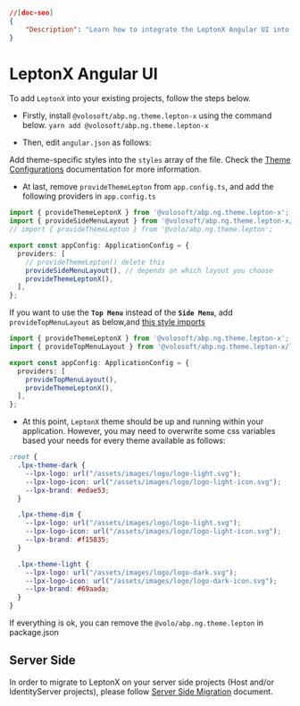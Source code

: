 ```json
//[doc-seo]
{
    "Description": "Learn how to integrate the LeptonX Angular UI into your project with step-by-step instructions and essential configuration tips."
}
```

# LeptonX Angular UI

To add `LeptonX` into your existing projects, follow the steps below.

- Firstly, install `@volosoft/abp.ng.theme.lepton-x` using the command below.
  `yarn add @volosoft/abp.ng.theme.lepton-x`

* Then, edit `angular.json` as follows:

Add theme-specific styles into the `styles` array of the file. Check the [Theme Configurations](../../framework/ui/angular/theme-configurations.md#lepton-x-commercial) documentation for more information.


- At last, remove `provideThemeLepton` from `app.config.ts`, and add the following providers in `app.config.ts`


```ts
import { provideThemeLeptonX } from '@volosoft/abp.ng.theme.lepton-x';
import { provideSideMenuLayout } from '@volosoft/abp.ng.theme.lepton-x/layouts';
// import { provideThemeLepton } from '@volo/abp.ng.theme.lepton'; 

export const appConfig: ApplicationConfig = {
  providers: [
    // provideThemeLepton() delete this
    provideSideMenuLayout(), // depends on which layout you choose
    provideThemeLeptonX(),
  ],
};
```

If you want to use the **`Top Menu`** instead of the **`Side Menu`**, add `provideTopMenuLayout` as below,and [this style imports](https://docs.abp.io/en/abp/7.4/UI/Angular/Theme-Configurations#lepton-x-commercial)

```ts
import { provideThemeLeptonX } from '@volosoft/abp.ng.theme.lepton-x';
import { provideTopMenuLayout } from '@volosoft/abp.ng.theme.lepton-x/layouts';

export const appConfig: ApplicationConfig = {
  providers: [
    provideTopMenuLayout(),
    provideThemeLeptonX(),
  ],
};
```

- At this point, `LeptonX` theme should be up and running within your application. However, you may need to overwrite some css variables based your needs for every theme available as follows:

```scss
:root {
  .lpx-theme-dark {
    --lpx-logo: url("/assets/images/logo/logo-light.svg");
    --lpx-logo-icon: url("/assets/images/logo/logo-light-icon.svg");
    --lpx-brand: #edae53;
  }

  .lpx-theme-dim {
    --lpx-logo: url("/assets/images/logo/logo-light.svg");
    --lpx-logo-icon: url("/assets/images/logo/logo-light-icon.svg");
    --lpx-brand: #f15835;
  }

  .lpx-theme-light {
    --lpx-logo: url("/assets/images/logo/logo-dark.svg");
    --lpx-logo-icon: url("/assets/images/logo/logo-dark-icon.svg");
    --lpx-brand: #69aada;
  }
}
```

If everything is ok, you can remove the `@volo/abp.ng.theme.lepton` in package.json

## Server Side

In order to migrate to LeptonX on your server side projects (Host and/or IdentityServer projects), please follow [Server Side Migration](https://docs.abp.io/en/commercial/latest/themes/lepton-x/mvc) document.
